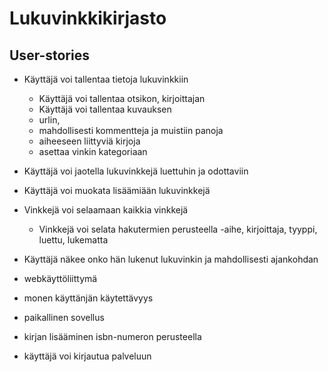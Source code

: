 # Lukuvinkkikirjasto
## User-stories


- Käyttäjä voi tallentaa tietoja lukuvinkkiin
    - Käyttäjä voi tallentaa otsikon, kirjoittajan
    - Käyttäjä voi tallentaa kuvauksen
    - urlin,
    - mahdollisesti kommentteja ja muistiin panoja
    - aiheeseen liittyviä kirjoja
    - asettaa vinkin kategoriaan
- Käyttäjä voi jaotella lukuvinkkejä luettuhin ja odottaviin
- Käyttäjä voi muokata lisäämiään lukuvinkkejä
- Vinkkejä voi selaamaan kaikkia vinkkejä
  - Vinkkejä voi selata hakutermien perusteella
    -aihe, kirjoittaja, tyyppi, luettu, lukematta
- Käyttäjä näkee onko hän lukenut lukuvinkin ja mahdollisesti
ajankohdan

- webkäyttöliittymä
- monen käyttänjän käytettävyys
- paikallinen sovellus

- kirjan lisääminen isbn-numeron perusteella
- käyttäjä voi kirjautua palveluun
